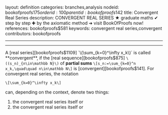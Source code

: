 layout: definition
categories: branches,analysis
nodeid: bookofproofs$175
orderid: 100
parentid: bookofproofs$142
title: Convergent Real Series
description: CONVERGENT REAL SERIES ★ graduate maths ✔ step by step ✚ by the axiomatic method ➜ visit BookOfProofs now!
references: bookofproofs$581
keywords: convergent real series,convergent
contributors: bookofproofs

---


---

A [real series][bookofproofs$1109] `\(\sum_{k=0}^\infty x_k\)` is called **convergent**, if the [real sequence][bookofproofs$875] `\((s_n)_{n\in\mathbb N}\)` of **partial sums** `\[s_n:=\sum_{k=0}^n x_k,\quad\quad n\in\mathbb N\]` is [convergent][bookofproofs$141].
For convergent real series, the notation 

`\[\sum_{k=0}^\infty x_k\]`

can, depending on the context, denote two things:

1. the convergent real series itself or 
1. the convergent real series itself or 
